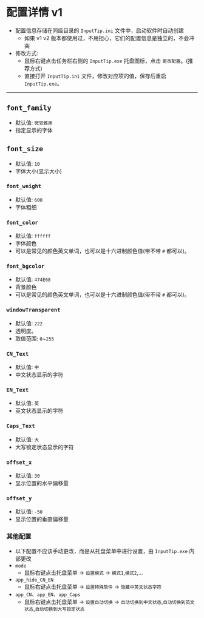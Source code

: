 # 配置详情 v1

- 配置信息存储在同级目录的 `InputTip.ini` 文件中，启动软件时自动创建
  - 如果 v1 v2 版本都使用过，不用担心，它们的配置信息是独立的，不会冲突
- 修改方式:
  - 鼠标右键点击任务栏右侧的 `InputTip.exe` 托盘图标，点击 `更改配置`。(推荐方式)
  - 直接打开 `InputTip.ini` 文件，修改对应项的值，保存后重启 `InputTip.exe`。

---

## `font_family`

- 默认值: `微软雅黑`
- 指定显示的字体

## `font_size`

- 默认值: `10`
- 字体大小(显示大小)

### `font_weight`

- 默认值: `600`
- 字体粗细

### `font_color`

- 默认值: `ffffff`
- 字体颜色
- 可以是常见的颜色英文单词，也可以是十六进制颜色值(带不带 `#` 都可以)。

### `font_bgcolor`

- 默认值: `474E68`
- 背景颜色
- 可以是常见的颜色英文单词，也可以是十六进制颜色值(带不带 `#` 都可以)。

### `windowTransparent`

- 默认值: `222`
- 透明度。
- 取值范围: `0`~`255`

### `CN_Text`

- 默认值: `中`
- 中文状态显示的字符

### `EN_Text`

- 默认值: `英`
- 英文状态显示的字符

### `Caps_Text`

- 默认值: `大`
- 大写锁定状态显示的字符

### `offset_x`

- 默认值: `30`
- 显示位置的水平偏移量

### `offset_y`

- 默认值: `-50`
- 显示位置的垂直偏移量

### 其他配置
- 以下配置不应该手动更改，而是从托盘菜单中进行设置，由 `InputTip.exe` 内部更改
- `mode`
  - 鼠标右键点击托盘菜单 -> `设置模式` -> `模式1`,`模式2`,...
- `app_hide_CN_EN`
  - 鼠标右键点击托盘菜单 -> `设置特殊软件` -> `隐藏中英文状态字符`
- `app_CN`、`app_EN`、`app_Caps`
  - 鼠标右键点击托盘菜单 -> `设置自动切换` -> `自动切换到中文状态`,`自动切换到英文状态`,`自动切换到大写锁定状态`
